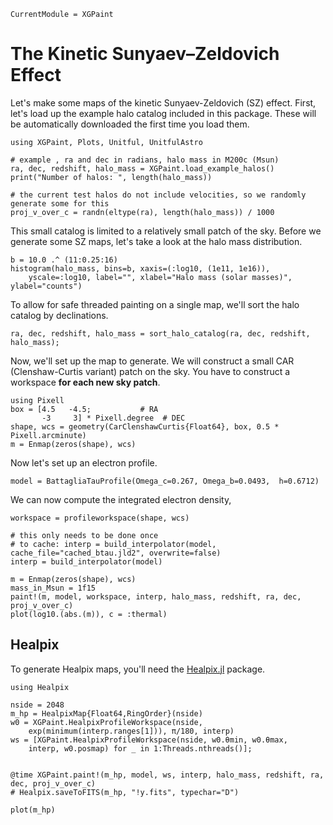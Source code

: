 
```@meta
CurrentModule = XGPaint
```

# The Kinetic Sunyaev–Zeldovich Effect

Let's make some maps of the kinetic Sunyaev-Zeldovich (SZ) effect. First, let's load up the example halo catalog included in this package. These will be automatically downloaded the first time you load them.

```@example ksz
using XGPaint, Plots, Unitful, UnitfulAstro

# example , ra and dec in radians, halo mass in M200c (Msun)
ra, dec, redshift, halo_mass = XGPaint.load_example_halos()
print("Number of halos: ", length(halo_mass))

# the current test halos do not include velocities, so we randomly generate some for this
proj_v_over_c = randn(eltype(ra), length(halo_mass)) / 1000
```

This small catalog is limited to a relatively small patch of the sky. Before we generate some SZ maps, let's take a look at the halo mass distribution.

```@example ksz
b = 10.0 .^ (11:0.25:16)
histogram(halo_mass, bins=b, xaxis=(:log10, (1e11, 1e16)), 
    yscale=:log10, label="", xlabel="Halo mass (solar masses)", ylabel="counts")
```

To allow for safe threaded painting on a single map, we'll sort the halo catalog by declinations.

```@example ksz
ra, dec, redshift, halo_mass = sort_halo_catalog(ra, dec, redshift, halo_mass);
```


Now, we'll set up the map to generate. We will construct a small CAR (Clenshaw-Curtis variant) patch on the sky. You have to construct a workspace **for each new sky patch**.

```@example ksz
using Pixell
box = [4.5   -4.5;           # RA
       -3     3] * Pixell.degree  # DEC
shape, wcs = geometry(CarClenshawCurtis{Float64}, box, 0.5 * Pixell.arcminute)
m = Enmap(zeros(shape), wcs)
```

Now let's set up an electron profile.
```@example ksz
model = BattagliaTauProfile(Omega_c=0.267, Omega_b=0.0493,  h=0.6712)
```

We can now compute the integrated electron density, 

```@example ksz
workspace = profileworkspace(shape, wcs)

# this only needs to be done once
# to cache: interp = build_interpolator(model, cache_file="cached_btau.jld2", overwrite=false)
interp = build_interpolator(model)

m = Enmap(zeros(shape), wcs)
mass_in_Msun = 1f15
paint!(m, model, workspace, interp, halo_mass, redshift, ra, dec, proj_v_over_c)
plot(log10.(abs.(m)), c = :thermal)
```


## Healpix 

To generate Healpix maps, you'll need the [Healpix.jl](https://github.com/ziotom78/Healpix.jl) package.

```@example ksz
using Healpix

nside = 2048
m_hp = HealpixMap{Float64,RingOrder}(nside)
w0 = XGPaint.HealpixProfileWorkspace(nside, 
    exp(minimum(interp.ranges[1])), π/180, interp)
ws = [XGPaint.HealpixProfileWorkspace(nside, w0.θmin, w0.θmax,
    interp, w0.posmap) for _ in 1:Threads.nthreads()];


@time XGPaint.paint!(m_hp, model, ws, interp, halo_mass, redshift, ra, dec, proj_v_over_c)
# Healpix.saveToFITS(m_hp, "!y.fits", typechar="D")

plot(m_hp)
```
